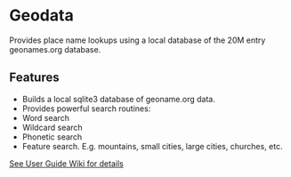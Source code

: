 # Geodata 
Provides place name lookups using a local database of the 20M entry geonames.org database.   

<a name="features"></a>
## Features  
* Builds a local sqlite3 database of geoname.org data.   
* Provides powerful search routines:   
* Word search   
* Wildcard search   
* Phonetic search   
* Feature search.  E.g. mountains, small cities, large cities, churches, etc. 
   
[See User Guide Wiki for details](https://github.com/corb555/Geodata/wiki)
